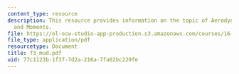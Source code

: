 ```yaml
---
content_type: resource
description: This resource provides information on the topic of Aerodynamic Forces
  and Moments.
file: https://ol-ocw-studio-app-production.s3.amazonaws.com/courses/16-01-unified-engineering-i-ii-iii-iv-fall-2005-spring-2006/77c1123b1f377d2a216a7fa02bc229fe_f3_mud.pdf
file_type: application/pdf
resourcetype: Document
title: f3_mud.pdf
uid: 77c1123b-1f37-7d2a-216a-7fa02bc229fe
---
```

